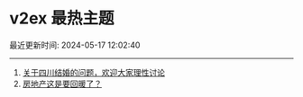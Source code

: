 # v2ex 最热主题

最近更新时间: 2024-05-17 12:02:40

--- 
1. [关于四川结婚的问题，欢迎大家理性讨论](https://www.v2ex.com/t/1041505) 
2. [房地产这是要回暖了？](https://www.v2ex.com/t/1041514) 
